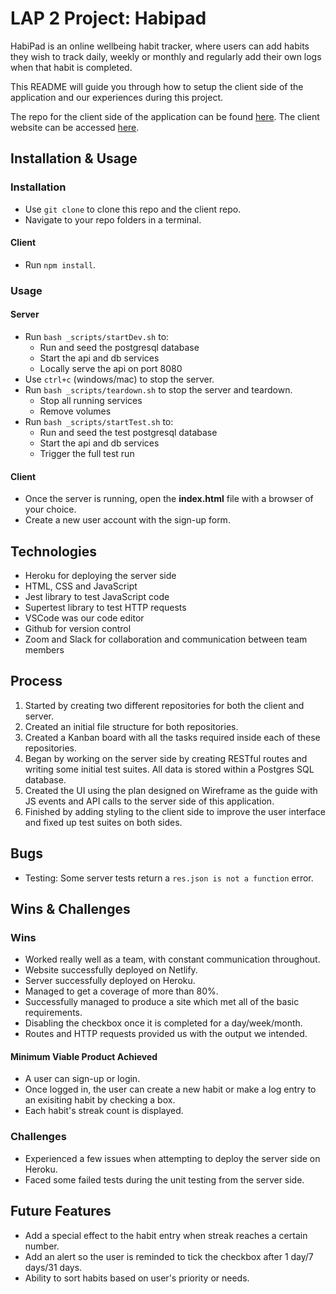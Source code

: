 # LAP 2 Project: Habipad

HabiPad is an online wellbeing habit tracker, where users can add habits they wish to track daily, weekly or monthly and regularly add their own logs when that habit is completed.

This README will guide you through how to setup the client side of the application and our experiences during this project.

The repo for the client side of the application can be found [here](https://github.com/Forum-123/Lap-2-Project-Client). The client website can be accessed [here](https://wellbeing-habit-tracker-client.netlify.app/).

## Installation & Usage

### Installation
- Use `git clone` to clone this repo and the client repo.
- Navigate to your repo folders in a terminal.

#### Client
- Run `npm install`.

### Usage

#### Server
- Run `bash _scripts/startDev.sh` to:
    * Run and seed the postgresql database
    * Start the api and db services
    * Locally serve the api on port 8080
- Use `ctrl+c` (windows/mac) to stop the server.
- Run `bash _scripts/teardown.sh` to stop the server and teardown.
    * Stop all running services
    * Remove volumes
- Run `bash _scripts/startTest.sh` to:
    * Run and seed the test postgresql database
    * Start the api and db services
    * Trigger the full test run

#### Client
- Once the server is running, open the **index.html** file with a browser of your choice.
- Create a new user account with the sign-up form.

## Technologies

* Heroku for deploying the server side
* HTML, CSS and JavaScript
* Jest library to test JavaScript code
* Supertest library to test HTTP requests
* VSCode was our code editor
* Github for version control
* Zoom and Slack for collaboration and communication between team members

## Process

1. Started by creating two different repositories for both the client and server.
2. Created an initial file structure for both repositories.
3. Created a Kanban board with all the tasks required inside each of these repositories.
4. Began by working on the server side by creating RESTful routes and writing some initial test suites. All data is stored within a Postgres SQL database. 
5. Created the UI using the plan designed on Wireframe as the guide with JS events and API calls to the server side of this application.
6. Finished by adding styling to the client side to improve the user interface and fixed up test suites on both sides.

## Bugs

- Testing: Some server tests return a `res.json is not a function` error.

## Wins & Challenges

### Wins

* Worked really well as a team, with constant communication throughout.
* Website successfully deployed on Netlify.
* Server successfully deployed on Heroku.
* Managed to get a coverage of more than 80%.
* Successfully managed to produce a site which met all of the basic requirements.
* Disabling the checkbox once it is completed for a day/week/month.
* Routes and HTTP requests provided us with the output we intended.

#### Minimum Viable Product Achieved

- A user can sign-up or login.
- Once logged in, the user can create a new habit or make a log entry to an exisiting habit by checking a box.
- Each habit's streak count is displayed.

### Challenges

* Experienced a few issues when attempting to deploy the server side on Heroku.
* Faced some failed tests during the unit testing from the server side.

## Future Features

* Add a special effect to the habit entry when streak reaches a certain number.
* Add an alert so the user is reminded to tick the checkbox after 1 day/7 days/31 days.
* Ability to sort habits based on user's priority or needs.
